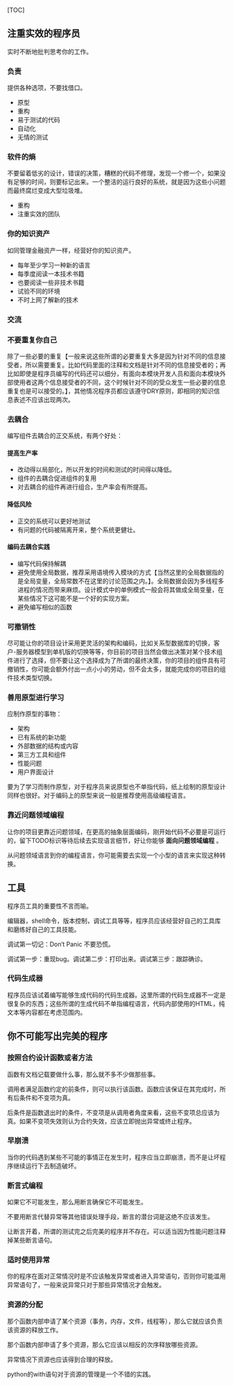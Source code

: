

[TOC]

## 注重实效的程序员
实时不断地批判思考你的工作。

### 负责
提供各种选项，不要找借口。

- 原型
- 重构
- 易于测试的代码
- 自动化
- 无情的测试

### 软件的熵
不要留着低劣的设计，错误的决策，糟糕的代码不修理，发现一个修一个，如果没有足够的时间，则要标记出来。一个整洁的运行良好的系统，就是因为这些小问题而最终腐烂变成大型垃圾堆。

- 重构
- 注重实效的团队

### 你的知识资产
如同管理金融资产一样，经营好你的知识资产。

- 每年至少学习一种新的语言
- 每季度阅读一本技术书籍
- 也要阅读一些非技术书籍
- 试验不同的环境
- 不时上网了解新的技术

### 交流

### 不要重复你自己
除了一些必要的重复【一般来说这些所谓的必要重复大多是因为针对不同的信息接受者，所以需要重复。比如代码里面的注释和文档是针对不同的信息接受者的；再比如即使是程序员编写的代码还可以细分，有面向本模块开发人员和面向本模块外部使用者这两个信息接受者的不同，这个时候针对不同的受众发生一些必要的信息重复也是可以接受的。】，其他情况程序员都应该遵守DRY原则，即相同的知识信息表述不应该出现两次。

### 去耦合
编写组件去耦合的正交系统，有两个好处：

#### 提高生产率 
- 改动得以局部化，所以开发的时间和测试的时间得以降低。
- 组件的去耦合促进组件的复用
- 对去耦合的组件再进行组合，生产率会有所提高。

#### 降低风险
- 正交的系统可以更好地测试
- 有问题的代码被隔离开来，整个系统更健壮。

#### 编码去耦合实践
- 编写代码保持解耦
- 避免使用全局数据，推荐采用语境传入模块的方式【当然这里的全局数据指的是全局变量，全局常数不在这里的讨论范围之内。】。全局数据会因为多线程多进程的情况而带来麻烦。设计模式中的单例模式一般会将其做成全局变量，在某些情况下这可能不是一个好的实现方案。
- 避免编写相似的函数

### 可撤销性
尽可能让你的项目设计采用更灵活的架构和编码，比如关系型数据库的切换，客户-服务器模型到单机版的切换等等，你目前的项目当然会做出决策对某个技术组件进行了选择，但不要让这个选择成为了所谓的最终决策，你的项目的组件具有可撤销性，你可能会额外付出一点小小的劳动，但不会太多，就能完成你的项目的组件技术类型切换。

### 善用原型进行学习
应制作原型的事物：
- 架构
- 已有系统的新功能
- 外部数据的结构或内容
- 第三方工具和组件
- 性能问题
- 用户界面设计

要为了学习而制作原型，对于程序员来说原型也不单指代码，纸上绘制的原型设计同样也很好。对于编码上的原型来说一般是推荐使用高级编程语言。


### 靠近问题领域编程
让你的项目更靠近问题领域，在更高的抽象层面编码，刚开始代码不必要是可运行的，留下TODO标识等待后续去实现语言细节，好让你能够 **面向问题领域编程** 。

从问题领域语言到你的编程语言，你可能需要去实现一个小型的语言来实现这种转换。

## 工具
程序员工具的重要性不言而喻。

编辑器，shell命令，版本控制，调试工具等等，程序员应该经营好自己的工具库和磨练好自己的工具技能。

调试第一切记：Don‘t Panic 不要恐慌。 

调试第一步：重现bug。调试第二步：打印出来。调试第三步：跟踪确诊。

### 代码生成器
程序员应该试着编写能够生成代码的代码生成器。这里所谓的代码生成器不一定是很复杂的东西；这些所谓的生成代码不单指编程语言，代码内部使用的HTML，纯文本等内容都在考虑范围内。

## 你不可能写出完美的程序
### 按照合约设计函数或者方法
函数有文档记载要做什么事，那么就不多不少做那些事。

调用者满足函数约定的前条件，则可以执行该函数。函数应该保证在其完成时，所有后条件和不变项为真。

后条件是函数退出时的条件，不变项是从调用者角度来看，这些不变项总应该为真。如果不变项失效则认为合约失效，应该立即抛出异常或终止程序。



### 早崩溃
当你的代码遇到某些不可能的事情正在发生时，程序应当立即崩溃，而不是让坏程序继续运行下去制造破坏。

### 断言式编程
如果它不可能发生，那么用断言确保它不可能发生。

不要用断言代替异常等其他错误处理手段，断言的潜台词是这绝不应该发生。

让断言开着，所谓的测试完之后完美的程序并不存在。可以适当因为性能问题注释掉某些断言语句。

### 适时使用异常
你的程序在面对正常情况时是不应该触发异常或者进入异常语句，否则你可能滥用异常语句了，一般来说异常只对于那些异常情况才会触发。

### 资源的分配
那个函数内部申请了某个资源（事务，内存，文件，线程等），那么它就应该负责该资源的释放工作。

那个函数内部申请了多个资源，那么它应该以相反的次序释放哪些资源。

异常情况下资源也应该得到合理的释放。

python的with语句对于资源的管理是一个不错的实践。






